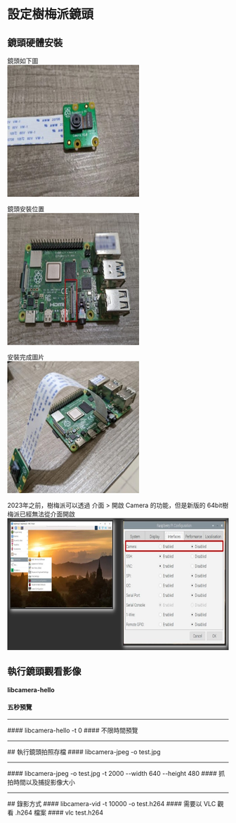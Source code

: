 # 設定樹梅派鏡頭

## 鏡頭硬體安裝

鏡頭如下圖 <br>
<img src="len1.jpg" width=300 height=300 /> 

鏡頭安裝位置 <br>
<img src="len2.jpg" width=300 height=300 /> 

安裝完成圖片 <br>
<img src="len3.jpg" width=300 height=300 /> 

2023年之前，樹梅派可以透過 介面 > 開啟 Camera 的功能，但是新版的 64bit樹梅派已經無法從介面開啟
<img src="camera1.jpg" width=600 height=300 /> 

## 執行鏡頭觀看影像
#### libcamera-hello
#### 五秒預覽
<hr>
#### libcamera-hello -t 0
#### 不限時間預覽
<hr>
## 執行鏡頭拍照存檔
#### libcamera-jpeg -o test.jpg
<hr>
#### libcamera-jpeg -o test.jpg -t 2000 --width 640 --height 480
#### 抓拍時間以及捕捉影像大小
<hr>
## 錄影方式
#### libcamera-vid -t 10000 -o test.h264
#### 需要以 VLC 觀看 .h264 檔案
#### vlc test.h264




